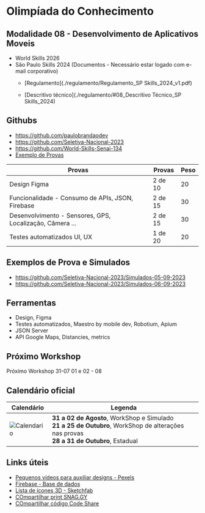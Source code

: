 # Olimpíada do Conhecimento
## Modalidade 08 - Desenvolvimento de Aplicativos Moveis
- World Skills 2026
- São Paulo Skills 2024 (Documentos - Necessário estar logado com e-mail corporativo)
  - [Regulamento](./regulamento/Regulamento_SP Skills_2024_v1.pdf)

  - [Descritivo técnico](./regulamento/#08_Descritivo Técnico_SP Skills_2024)

## Githubs
- https://github.com/paulobrandaodev
- https://github.com/Seletiva-Nacional-2023
- https://github.com/World-Skills-Senai-134
- [Exemplo de Provas](https://github.com/Joaoopeedro/Modulos_WorkShop/tree/main)


|Provas|Provas|Peso|
|-|-|-|
|Design Figma|2 de 10|20|
|Funcionalidade - Consumo de APIs, JSON, Firebase|2 de 15|30|
|Desenvolvimento - Sensores, GPS, Localização, Câmera ...|2 de 15|30|
|Testes automatizados UI, UX|1 de 20|20|

## Exemplos de Prova e Simulados
- https://github.com/Seletiva-Nacional-2023/Simulados-05-09-2023
- https://github.com/Seletiva-Nacional-2023/Simulados-06-09-2023

## Ferramentas
- Design, Figma
- Testes automatizados, Maestro by mobile dev, Robotium, Apium
- JSON Server
- API Google Maps, Distancies, metrics

## Próximo Workshop
Próximo Workshop 31-07 01 e 02 - 08

## Calendário oficial

|Calendário|Legenda|
|-|-|
|![Calendario](./calendario.png)|**31 a 02 de Agosto**, WorkShop e Simulado<br>**21 a 25 de Outubro**, WorkShop de alterações nas provas<br>**28 a 31 de Outubro**, Estadual|

## Links úteis
- [Pequenos vídeos para auxiliar designs - Pexels](https://www.pexels.com/videos/)
- [Firebase - Base de dados](https://firebase.google.com/)
- [Lista de ícones 3D - Sketchfab](https://sketchfab.com/)
- [COmpartilhar print SNAG.GY](https://snipboard.io/)
- [COmpartilhar código Code Share](https://codeshare.io/)